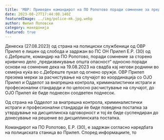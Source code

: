 ```yaml
---
title: 'МВР: Приведен командирот на ПО Ропотово поради сомнение за предизвикување општа опасност - 27 АВГУСТ 2023'
date: 2023-08-27T17:44:08.140Z
featuredImage: ../img/police-mk.jpg.webp
author: Филип Поповски
category: македонија
featured: true
---
```

Денеска (27.08.2023) од страна на полициски службеници од ОВР Прилеп е лишен од слобода и задржан во ПС ОН Прилеп Е.Р. (30) од с.Дебреште, командир на ПО Ропотово, поради сомнение за сторено кривично дело „предизвикување општа опасност“ односно поради основи на сомнение дека на 19.08.2023 на свадба кај негови роднини во семејна куќа во с.Дебреште пукал од огнено оружје. ОВР Прилеп презема мерки за расчистување на случајот во координација со ОЈО Прилеп и Одделот за внатрешна контрола, криминалистички истраги и професионални стандарди и по целосно расчистување на случајот, до ОЈО Прилеп ќе биде поднесен соодветен поднесок.

Од страна на Одделот за внатрешна контрола, криминалистички истраги и професионални стандарди ќе биде поведена постапка за утврдување на дисциплинска одговорност и тој ќе биде суспендиран до донесување на решение во дисциплинската постапка. 

Командирот на ПО Ропотово, Е.Р. (30), е задржан согласно наредбата на полициската станица во Прилеп. Според информациите, то
